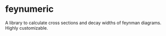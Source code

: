 # feynumeric
A library to calculate cross sections and decay widths of feynman diagrams. Highly customizable.
